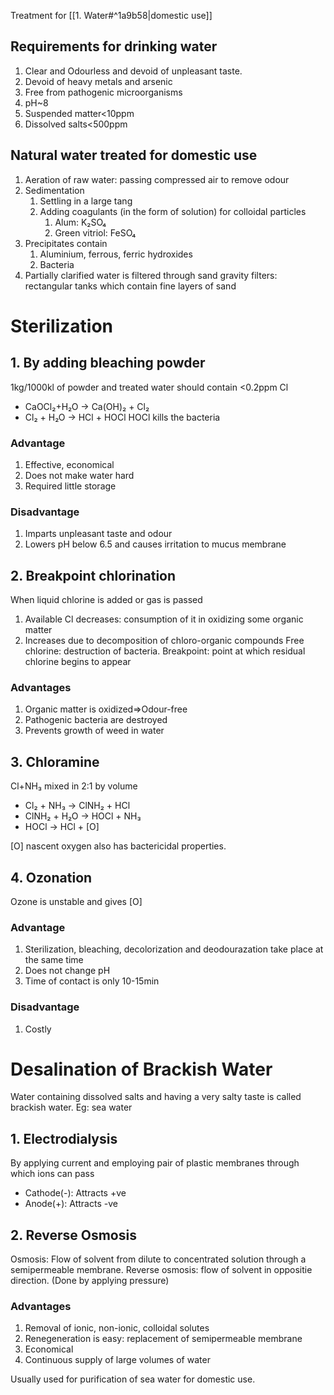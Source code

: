 Treatment for [[1. Water#^1a9b58|domestic use]]
## Requirements for drinking water
1. Clear and Odourless and devoid of unpleasant taste.
2. Devoid of heavy metals and arsenic
3. Free from pathogenic microorganisms
4. pH~8
5. Suspended matter<10ppm
6. Dissolved salts<500ppm

## Natural water treated for domestic use
1. Aeration of raw water: passing compressed air to remove odour
2. Sedimentation
	1. Settling in a large tang
	2. Adding coagulants (in the form of solution) for colloidal particles
		1. Alum: K₂SO₄
		2. Green vitriol: FeSO₄
3. Precipitates contain
	1. Aluminium, ferrous, ferric hydroxides
	2. Bacteria
3. Partially clarified water is filtered through sand gravity filters: rectangular tanks which contain fine layers of sand

# Sterilization

## 1. By adding bleaching powder
1kg/1000kl of powder and treated water should contain <0.2ppm Cl
* CaOCl₂+H₂O → Ca(OH)₂ + Cl₂
* Cl₂ + H₂O → HCl + HOCl
HOCl kills the bacteria

### Advantage
1. Effective, economical
2. Does not make water hard
3. Required little storage
### Disadvantage
1. Imparts unpleasant taste and odour
2. Lowers pH below 6.5 and causes irritation to mucus membrane

## 2. Breakpoint chlorination

When liquid chlorine is added or gas is passed
1. Available Cl decreases: consumption of it in oxidizing some organic matter
2. Increases due to decomposition of chloro-organic compounds
Free chlorine: destruction of bacteria.
Breakpoint: point at which residual chlorine begins to appear

### Advantages
1. Organic matter is oxidized⇒Odour-free
2. Pathogenic bacteria are destroyed
3. Prevents growth of weed in water

## 3. Chloramine

Cl+NH₃ mixed in 2:1 by volume
* Cl₂ + NH₃ → ClNH₂ + HCl
* ClNH₂ + H₂O → HOCl + NH₃
* HOCl → HCl + \[O\]

\[O\] nascent oxygen also has bactericidal properties.

## 4. Ozonation
Ozone is unstable and gives \[O\]

### Advantage
1. Sterilization, bleaching, decolorization and deodourazation take place at the same time
2. Does not change pH
3. Time of contact is only 10-15min

### Disadvantage
1. Costly

# Desalination of Brackish Water
Water containing dissolved salts and having a very salty taste is called brackish water. 
Eg: sea water
## 1. Electrodialysis

By applying current and employing pair of plastic membranes through which ions can pass
* Cathode(-): Attracts +ve
* Anode(+): Attracts -ve

## 2. Reverse Osmosis
Osmosis: Flow of solvent from dilute to concentrated solution through a semipermeable membrane.
Reverse osmosis: flow of solvent in oppositie direction.
(Done by applying pressure)

### Advantages
1. Removal of ionic, non-ionic, colloidal solutes
2. Renegeneration is easy: replacement of semipermeable membrane
3. Economical
4. Continuous supply of large volumes of water

Usually used for purification of sea water for domestic use.